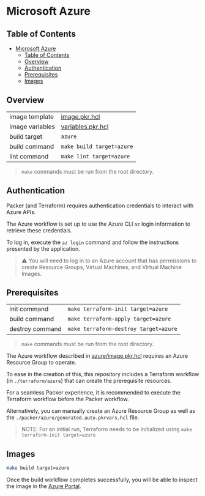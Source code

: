 # Microsoft Azure

## Table of Contents

- [Microsoft Azure](#microsoft-azure)
  - [Table of Contents](#table-of-contents)
  - [Overview](#overview)
  - [Authentication](#authentication)
  - [Prerequisites](#prerequisites)
  - [Images](#images)

## Overview

|                 |                                        |
|-----------------|----------------------------------------|
| image template  | [image.pkr.hcl](image.pkr.hcl)         |
| image variables | [variables.pkr.hcl](variables.pkr.hcl) |
| build target    | `azure`                                |
| build command   | `make build target=azure`              |
| lint command    | `make lint target=azure`               |

> `make` commands must be run from the root directory.

## Authentication

Packer (and Terraform) requires authentication credentials to interact with Azure APIs.

The Azure workflow is set up to use the Azure CLI `az` login information to retrieve these credentials.

To log in, execute the `az login` command and follow the instructions presented by the application.

> ⚠️ You will need to log in to an Azure account that has permissions to create Resource Groups, Virtual Machines, and Virtual Machine Images.

## Prerequisites

|                 |                                       |
|-----------------|---------------------------------------|
| init command    | `make terraform-init target=azure`    |
| build command   | `make terraform-apply target=azure`   |
| destroy command | `make terraform-destroy target=azure` |

> `make` commands must be run from the root directory.

The Azure workflow described in [azure/image.pkr.hcl](image.pkr.hcl) requires an Azure Resource Group to operate.

To ease in the creation of this, this repository includes a Terraform workflow (in `./terraform/azure`) that can create the prerequisite resources.

For a seamless Packer experience, it is recommended to execute the Terraform workflow before the Packer workflow.

Alternatively, you can manually create an Azure Resource Group as well as the `./packer/azure/generated.auto.pkrvars.hcl` file.

> NOTE: For an initial run, Terraform needs to be initialized using `make terraform-init target=azure`

## Images

```sh
make build target=azure
```

Once the build workflow completes successfully, you will be able to inspect the image in the [Azure Portal](https://portal.azure.com/#blade/HubsExtension/BrowseResource/resourceType/Microsoft.Compute%2Fimages).
